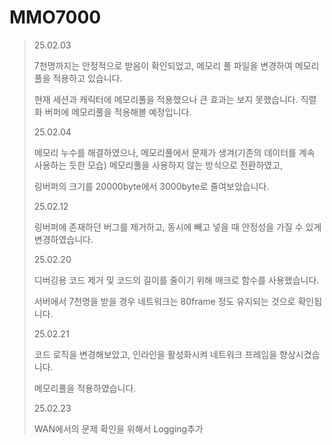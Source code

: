 # MMO7000

> 25.02.03
>
> 7천명까지는 안정적으로 받음이 확인되었고, 메모리 풀 파일을 변경하여 메모리풀을 적용하고 있습니다.
>
> 현재 세션과 캐릭터에 메모리풀을 적용했으나 큰 효과는 보지 못했습니다. 직렬화 버퍼에 메모리풀을 적용해볼 예정입니다.
>
> 25.02.04
>
> 메모리 누수를 해결하였으나, 메모리풀에서 문제가 생겨(기존의 데이터를 계속 사용하는 듯한 모습) 메모리풀을 사용하지 않는 방식으로 전환하였고,
>
> 링버퍼의 크기를 20000byte에서 3000byte로 줄여보았습니다.
>
> 25.02.12
>
> 링버퍼에 존재하던 버그를 제거하고, 동시에 빼고 넣을 때 안정성을 가질 수 있게 변경하였습니다.
>
> 25.02.20
>
> 디버깅용 코드 제거 및 코드의 길이를 줄이기 위해 매크로 함수를 사용했습니다.
> 
> 서버에서 7천명을 받을 경우 네트워크는 80frame 정도 유지되는 것으로 확인됩니다.
>
> 25.02.21
>
> 코드 로직을 변경해보았고, 인라인을 활성화시켜 네트워크 프레임을 향상시켰습니다.
>
> 메모리풀을 적용하였습니다.
>
> 25.02.23
>
> WAN에서의 문제 확인을 위해서 Logging추가